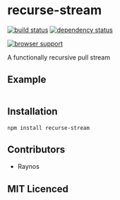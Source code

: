 # recurse-stream

[![build status][1]][2] [![dependency status][3]][4]

[![browser support][5]][6]

A functionally recursive pull stream

## Example

```js

```

## Installation

`npm install recurse-stream`

## Contributors

 - Raynos

## MIT Licenced


  [1]: https://secure.travis-ci.org/Raynos/recurse-stream.png
  [2]: http://travis-ci.org/Raynos/recurse-stream
  [3]: http://david-dm.org/Raynos/recurse-stream.png
  [4]: http://david-dm.org/Raynos/recurse-stream
  [5]: http://ci.testling.com/Raynos/recurse-stream.png
  [6]: http://ci.testling.com/Raynos/recurse-stream

